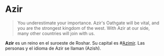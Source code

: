 # Azir
> You underestimate your importance. Azir's Oathgate will be vital, and you are the strongest kingdom of the west. With Azir at our side, many other countries will join with us.

**Azir** es un reino en el suroeste de Roshar. Su capital es #[Azimir](locations/azimir). Las personas y el idioma de Azir se llaman (Azish). 
